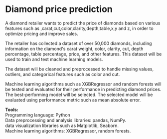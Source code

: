 # Diamond price prediction

 A diamond retailer wants to predict the price of diamonds based on various features such as ,carat,cut,color,clarity,depth,table,x,y and z, in order to optimize pricing and improve sales.
 
 The retailer has collected a dataset of over 50,000 diamonds, including information on the diamond's carat weight, color, clarity, cut, depth percentage, table percentage, price, and other features. This dataset will be used to train and test machine learning models.
 
The dataset will be cleaned and preprocessed to handle missing values, outliers, and categorical features such as color and cut.
 
Machine learning algorithms such as XGBRegressor and random forests will be tested and evaluated for their performance in predicting diamond prices. The best-performing model will be selected. The selected model will be evaluated using performance metric such as mean absolute error.

**Tools:** <br >
Programming language: Python <br >
Data preprocessing and analysis libraries: pandas, NumPy. <br >
data visualization libraries such as Matplotlib, Seaborn. <br >
Machine learning algorithms: XGBRegressor, random forests. <br >
